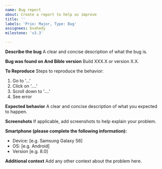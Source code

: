 ```yaml
---
name: Bug report
about: Create a report to help us improve
title: ''
labels: 'Prio: Major, Type: Bug'
assignees: bvahedy
milestone: 'v3.3'

---
```


**Describe the bug**
A clear and concise description of what the bug is.

**Bug was found on And Bible version**
Build XXX.X or version X.X.

**To Reproduce**
Steps to reproduce the behavior:
1. Go to '...'
2. Click on '....'
3. Scroll down to '....'
4. See error

**Expected behavior**
A clear and concise description of what you expected to happen.

**Screenshots**
If applicable, add screenshots to help explain your problem.

**Smartphone (please complete the following information):**
 - Device: [e.g. Samsung Galaxy S6]
 - OS: [e.g. Android]
 - Version [e.g. 8.0]

**Additional context**
Add any other context about the problem here.
